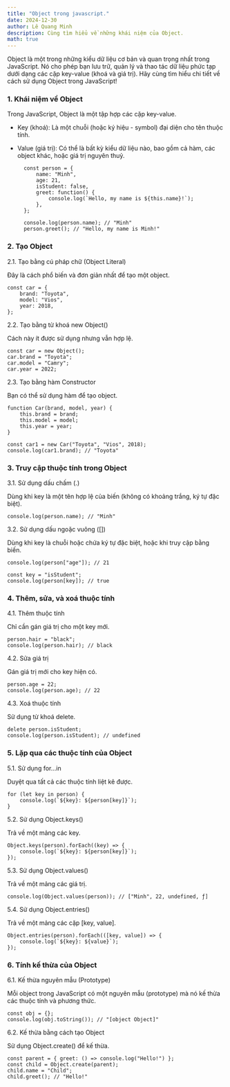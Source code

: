 ```yaml
---
title: "Object trong javascript."
date: 2024-12-30
author: Lê Quang Minh
description: Cùng tìm hiểu về những khái niệm của Object.
math: true
---
```


Object là một trong những kiểu dữ liệu cơ bản và quan trọng nhất trong JavaScript. Nó cho phép bạn lưu trữ, quản lý và thao tác dữ liệu phức tạp dưới dạng các cặp key-value (khoá và giá trị). Hãy cùng tìm hiểu chi tiết về cách sử dụng Object trong JavaScript!

### 1. Khái niệm về Object

Trong JavaScript, Object là một tập hợp các cặp key-value.

- Key (khoá): Là một chuỗi (hoặc ký hiệu - symbol) đại diện cho tên thuộc tính.
- Value (giá trị): Có thể là bất kỳ kiểu dữ liệu nào, bao gồm cả hàm, các object khác, hoặc giá trị nguyên thuỷ.

        const person = {
            name: "Minh",
            age: 21,
            isStudent: false,
            greet: function() {
                console.log(`Hello, my name is ${this.name}!`);
            },
        };

        console.log(person.name); // "Minh"
        person.greet(); // "Hello, my name is Minh!"

### 2. Tạo Object
2.1. Tạo bằng cú pháp chữ (Object Literal)

Đây là cách phổ biến và đơn giản nhất để tạo một object.
    
    const car = {
        brand: "Toyota",
        model: "Vios",
        year: 2018,
    };

2.2. Tạo bằng từ khoá new Object()

Cách này ít được sử dụng nhưng vẫn hợp lệ.

    const car = new Object();
    car.brand = "Toyota";
    car.model = "Camry";
    car.year = 2022;

2.3. Tạo bằng hàm Constructor

Bạn có thể sử dụng hàm để tạo object.

    function Car(brand, model, year) {
        this.brand = brand;
        this.model = model;
        this.year = year;
    }

    const car1 = new Car("Toyota", "Vios", 2018);
    console.log(car1.brand); // "Toyota"

### 3. Truy cập thuộc tính trong Object
3.1. Sử dụng dấu chấm (.)

Dùng khi key là một tên hợp lệ của biến (không có khoảng trắng, ký tự đặc biệt).

    console.log(person.name); // "Minh"

3.2. Sử dụng dấu ngoặc vuông ([])

Dùng khi key là chuỗi hoặc chứa ký tự đặc biệt, hoặc khi truy cập bằng biến.

    console.log(person["age"]); // 21

    const key = "isStudent";
    console.log(person[key]); // true

### 4. Thêm, sửa, và xoá thuộc tính
4.1. Thêm thuộc tính

Chỉ cần gán giá trị cho một key mới.

    person.hair = "black";
    console.log(person.hair); // black

4.2. Sửa giá trị

Gán giá trị mới cho key hiện có.

    person.age = 22;
    console.log(person.age); // 22

4.3. Xoá thuộc tính

Sử dụng từ khoá delete.

    delete person.isStudent;
    console.log(person.isStudent); // undefined

### 5. Lặp qua các thuộc tính của Object
5.1. Sử dụng for...in

Duyệt qua tất cả các thuộc tính liệt kê được.

    for (let key in person) {
        console.log(`${key}: ${person[key]}`);
    }

5.2. Sử dụng Object.keys()

Trả về một mảng các key.

    Object.keys(person).forEach((key) => {
        console.log(`${key}: ${person[key]}`);
    });

5.3. Sử dụng Object.values()

Trả về một mảng các giá trị.

    console.log(Object.values(person)); // ["Minh", 22, undefined, ƒ]

5.4. Sử dụng Object.entries()

Trả về một mảng các cặp [key, value].

    Object.entries(person).forEach(([key, value]) => {
        console.log(`${key}: ${value}`);
    });

### 6. Tính kế thừa của Object
6.1. Kế thừa nguyên mẫu (Prototype)

Mỗi object trong JavaScript có một nguyên mẫu (prototype) mà nó kế thừa các thuộc tính và phương thức.

    const obj = {};
    console.log(obj.toString()); // "[object Object]"

6.2. Kế thừa bằng cách tạo Object

Sử dụng Object.create() để kế thừa.

    const parent = { greet: () => console.log("Hello!") };
    const child = Object.create(parent);
    child.name = "Child";
    child.greet(); // "Hello!"

